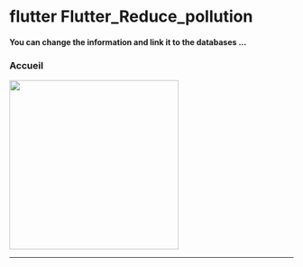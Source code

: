 <h1> flutter Flutter_Reduce_pollution </h1>

<h4> You can change the information and link it to the databases ...</h4>

<h3>Accueil</h3>



<img src="https://github.com/abenkoula71/Flutter-caffee-d/blob/main/Screenshot_1643032183.png" width="300" /> <hr>
